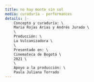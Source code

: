 ```yaml
---
title: no hay monte sin sol
media: curaduría - performances
details: |-
    Concepto y curaduría: \
    Maria Rojas Arias y Andrés Jurado \
    \
    Producción: \
    La Vulcanizadora \
    \
    Presentado en: \
    Cinemateca de Bogotá \
    2021 \
    \
    Apoyo a la producción: \
    Paula Juliana Torrado
---
```

